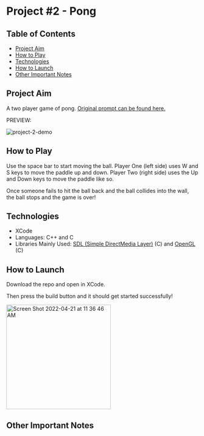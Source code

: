 # Project #2 - Pong
## Table of Contents
- [Project Aim](#Project-Aim)
- [How to Play](#How-to-Play)
- [Technologies](#Technologies)
- [How to Launch](#How-to-Launch)
- [Other Important Notes](#Other-Important-Notes)
## Project Aim
 A two player game of pong. [Original prompt can be found here.](https://github.com/carmineguida/CS3113/blob/master/Projects/Project%202%20-%20Pong.pdf)

PREVIEW:

![project-2-demo](https://user-images.githubusercontent.com/42008799/164499608-454782b0-884c-4b20-9230-c2cd07c0fe47.gif)

## How to Play

Use the space bar to start moving the ball. 
Player One (left side) uses W and S keys to move the paddle up and down.
Player Two (right side) uses the Up and Down keys to move the paddle like so.

Once someone fails to hit the ball back and the ball collides into the wall, the ball stops and the game is over!

## Technologies
* XCode
* Languages: C++ and C 
* Libraries Mainly Used: [SDL (Simple DirectMedia Layer)](https://www.libsdl.org/) (C) and [OpenGL](https://www.opengl.org/) (C)

## How to Launch
Download the repo and open in XCode.

Then press the build button and it should get started successfully!

<img width="274" alt="Screen Shot 2022-04-21 at 11 36 46 AM" src="https://user-images.githubusercontent.com/42008799/164500881-2320776b-d499-4cf0-b916-2840f0a178a7.png">


## Other Important Notes

